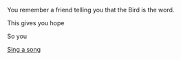 You remember a friend telling you that the Bird is the word.

This gives you hope

So you

[Sing a song](../sing-song/sing.md)
